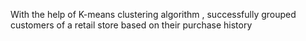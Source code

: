 With the help of K-means clustering algorithm , successfully grouped customers of a retail store based on their purchase history 
